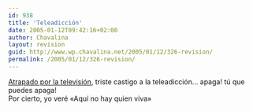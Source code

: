 ```yaml
---
id: 938
title: 'Teleadicción'
date: 2005-01-12T09:42:16+02:00
author: Chavalina
layout: revision
guid: http://www.wp.chavalina.net/2005/01/12/326-revision/
permalink: /2005/01/12/326-revision/
---
```

<a href="http://atalaya.blogalia.com//historias/25344" target="_blank">Atrapado por la televisión</a>, triste castigo a la teleadicción… apaga! tú que puedes apaga!  
Por cierto, yo veré «Aquí no hay quien viva»
